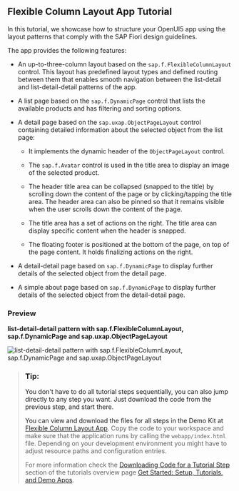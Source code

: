 <!-- loioc4de2df385174e58a689d9847c7553bd -->

## Flexible Column Layout App Tutorial

In this tutorial, we showcase how to structure your OpenUI5 app using the layout patterns that comply with the SAP Fiori design guidelines.

The app provides the following features:

-   An up-to-three-column layout based on the `sap.f.FlexibleColumnLayout` control. This layout has predefined layout types and defined routing between them that enables smooth navigation between the list-detail and list-detail-detail patterns of the app.

-   A list page based on the `sap.f.DynamicPage` control that lists the available products and has filtering and sorting options.

-   A detail page based on the `sap.uxap.ObjectPageLayout` control containing detailed information about the selected object from the list page:

    -   It implements the dynamic header of the `ObjectPageLayout` control.

    -   The `sap.f.Avatar` control is used in the title area to display an image of the selected product.

    -   The header title area can be collapsed \(snapped to the title\) by scrolling down the content of the page or by clicking/tapping the title area. The header area can also be pinned so that it remains visible when the user scrolls down the content of the page.

    -   The title area has a set of actions on the right. The title area can display specific content when the header is snapped.

    -   The floating footer is positioned at the bottom of the page, on top of the page content. It holds finalizing actions on the right.


-   A detail-detail page based on `sap.f.DynamicPage` to display further details of the selected object from the detail page.

-   A simple about page based on `sap.f.DynamicPage` to display further details of the selected object from the detail-detail page.




<a name="loioc4de2df385174e58a689d9847c7553bd__section_d2n_dmw_mbb"/>

### Preview

  
  
**list-detail-detail pattern with sap.f.FlexibleColumnLayout, sap.f.DynamicPage and sap.uxap.ObjectPageLayout**

![](images/loiofd98e0d8d9c74cd2a38d9177455bf085_LowRes.gif "list-detail-detail pattern with sap.f.FlexibleColumnLayout, sap.f.DynamicPage and
						sap.uxap.ObjectPageLayout")



> ### Tip:  
> You don't have to do all tutorial steps sequentially, you can also jump directly to any step you want. Just download the code from the previous step, and start there.
> 
> You can view and download the files for all steps in the Demo Kit at [Flexible Column Layout App](https://ui5.sap.com/#/entity/sap.f.tutorial.fcl). Copy the code to your workspace and make sure that the application runs by calling the `webapp/index.html` file. Depending on your development environment you might have to adjust resource paths and configuration entries.
> 
> For more information check the [Downloading Code for a Tutorial Step](get-started-setup-tutorials-and-demo-apps-8b49fc1.md#loio8b49fc198bf04b2d9800fc37fecbb218__tutorials_download) section of the tutorials overview page [Get Started: Setup, Tutorials, and Demo Apps](get-started-setup-tutorials-and-demo-apps-8b49fc1.md).

